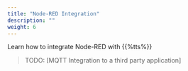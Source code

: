 ```yaml
---
title: "Node-RED Integration"
description: ""
weight: 6
---
```


Learn how to integrate Node-RED with {{%tts%}}

<!--more-->

> TODO: [MQTT Integration to a third party application]